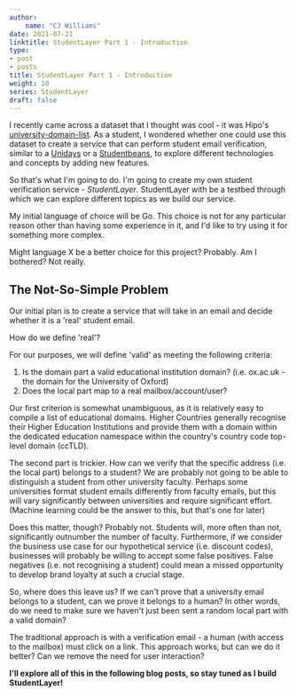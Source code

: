 ```yaml
---
author: 
    name: "CJ Williams"
date: 2021-07-21
linktitle: StudentLayer Part 1 - Introduction
type:
- post
- posts
title: StudentLayer Part 1 - Introduction
weight: 10
series: StudentLayer
draft: false
---
```


I recently came across a dataset that I thought was cool - it was Hipo's
[university-domain-list](https://github.com/Hipo/university-domains-list). As a student, I wondered whether one could
use this dataset to create a service that can perform student email verification, similar to a [Unidays](https://myunidays.com) or a
[Studentbeans](https://studentbeans.com), to explore different technologies and concepts by adding new features.

So that's what I'm going to do. I'm going to create my own student verification service - *StudentLayer*. StudentLayer with be a testbed through which we can explore different topics as we build our service.

My initial language of choice will be Go. This choice is not for any particular reason other than having some experience in it, and I'd
like to try using it for something more complex.

Might language X be a better choice for this project? Probably. Am I bothered? Not really.

## The Not-So-Simple Problem

Our initial plan is to create a service that will take in an email and decide whether it is a 'real' student email.

How do we define 'real'?

For our purposes, we will define 'valid' as meeting the following criteria:
1. Is the domain part a valid educational institution domain? (i.e. ox.ac.uk - the domain for the University of Oxford)
2. Does the local part map to a real mailbox/account/user?

Our first criterion is somewhat unambiguous, as it is relatively easy to compile a list of educational domains. Higher
Countries generally recognise their Higher Education Institutions and provide them with a domain within the dedicated education namespace within the country's country code top-level domain (ccTLD).

The second part is trickier. How can we verify that the specific address (i.e. the local part) belongs to a student? We are probably not going to be able to distinguish a student from other university faculty. Perhaps some
universities format student emails differently from faculty emails, but this will vary significantly between universities and require significant effort.
(Machine learning could be the answer to this, but that's one for later)

Does this matter, though? Probably not. Students will, more often than not, significantly outnumber the number of faculty.
Furthermore, if we consider the business use case for our hypothetical service (i.e. discount codes), businesses will
probably be willing to accept some false positives. False negatives (i.e. not recognising a student) could mean a missed
opportunity to develop brand loyalty at such a crucial stage.

So, where does this leave us? If we can't prove that a university email belongs to a student, can we prove it belongs
to a human? In other words, do we need to make sure we haven't just been sent a random local part with a valid domain?

The traditional approach is with a verification email - a human (with access to the mailbox) must click on a link. This approach
works, but can we do it better? Can we remove the need for user interaction?

**I'll explore all of this in the following blog posts, so stay tuned as I build StudentLayer!**
